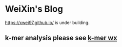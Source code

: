 # WeiXin's Blog
https://xwei97.github.io/ is under building.

## k-mer analysis please see [k-mer wx](https://github.com/xwei97/xwei97.github.io/tree/main/kmer/kmer.md)

